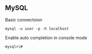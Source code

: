 MySQL 
---------
Basic connectxion
```
mysql -u user -p -h localhost
```



Enable auto completion in console mode

```
mysql>\#
```


